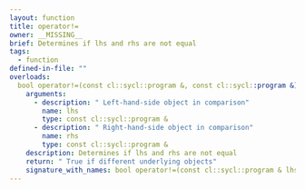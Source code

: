 ```yaml
---
layout: function
title: operator!=
owner: __MISSING__
brief: Determines if lhs and rhs are not equal
tags:
  - function
defined-in-file: ""
overloads:
  bool operator!=(const cl::sycl::program &, const cl::sycl::program &):
    arguments:
      - description: " Left-hand-side object in comparison"
        name: lhs
        type: const cl::sycl::program &
      - description: " Right-hand-side object in comparison"
        name: rhs
        type: const cl::sycl::program &
    description: Determines if lhs and rhs are not equal
    return: " True if different underlying objects"
    signature_with_names: bool operator!=(const cl::sycl::program & lhs, const cl::sycl::program & rhs)
---
```

